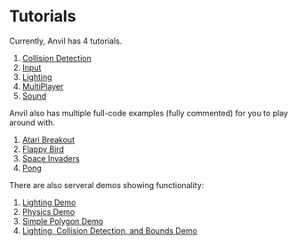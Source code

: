 # Tutorials

Currently, Anvil has 4 tutorials.

1. [Collision Detection](collisionDetection.md)
2. [Input](input.md)
3. [Lighting](lighting.md)
4. [MultiPlayer](multiplayer.md)
5. [Sound](sound.md)

Anvil also has multiple full-code examples (fully commented) for you to play around with.

1. [Atari Breakout](../examples/breakout.html)
2. [Flappy Bird](../examples/flappy.html)
3. [Space Invaders](../examples/invaders.html)
4. [Pong](../examples/pong.html)

There are also serveral demos showing functionality:

1. [Lighting Demo](../demos/demo1.html)
2. [Physics Demo](../demos/demo2.html)
3. [Simple Polygon Demo](../demos/demo3.html)
4. [Lighting, Collision Detection, and Bounds Demo](../demos/demo4.html)
